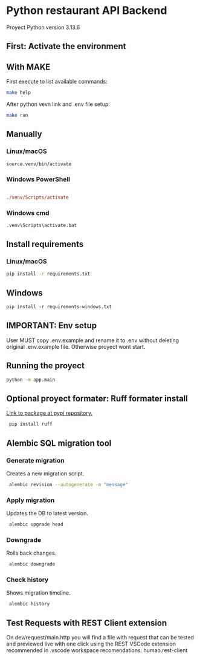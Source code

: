 # Python restaurant API Backend

Proyect Python version 3.13.6

## First: Activate the environment

## With MAKE

First execute to list available commands:

```sh
make help
```

After python vevn link and .env file setup:

```sh
make run
```

## Manually

### Linux/macOS

```sh
source.venv/bin/activate
```

### Windows PowerShell

```ps

./venv/Scripts/activate

```

### Windows cmd

```cmd
.venv\Scripts\activate.bat
```

## Install requirements

### Linux/macOS

```sh
pip install -r requirements.txt
```

## Windows

```ps
pip install -r requirements-windows.txt
```

## IMPORTANT: Env setup

User MUST copy .env.example and rename it to .env without deleting original .env.example file. Otherwise proyect wont start.

## Running the proyect

```sh
python -m app.main
```

## Optional proyect formater: Ruff formater install

[Link to package at pypi repository.](https://pypi.org/project/ruff/)

```sh
 pip install ruff
```

## Alembic SQL migration tool

### Generate migration

Creates a new migration script.

```sh
 alembic revision --autogenerate -m "message"
```

### Apply migration

Updates the DB to latest version.

```sh
 alembic upgrade head
```

### Downgrade

Rolls back changes.

```sh
 alembic downgrade
```

### Check history

Shows migration timeline.

```sh
 alembic history
```

## Test Requests with REST Client extension

On dev/request/main.http you will find a file with request that can be tested and previewed live with one click using the REST VSCode extension recommended in .vscode workspace recomendations: humao.rest-client
